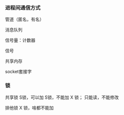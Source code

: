 ### 进程间通信方式

管道（匿名，有名）

消息队列

信号量：计数器

信号

共享内存

socket套接字



### 锁

共享锁 S锁，可以加 S锁，不能加 X 锁； 只能读，不能修改

排他锁 X 锁，啥都不能加

